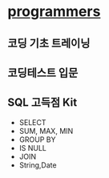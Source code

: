# [programmers](https://school.programmers.co.kr/learn/challenges?order=acceptance_desc&levels=1&languages=python3)
## 코딩 기초 트레이닝
## 코딩테스트 입문
## SQL 고득점 Kit
- SELECT
- SUM, MAX, MIN
- GROUP BY
- IS NULL
- JOIN
- String,Date
